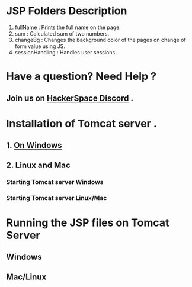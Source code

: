 # JSP Folders Description
1. fullName : Prints the full name on the page.
2. sum : Calculated sum of two numbers.
3. changeBg : Changes the background color of the pages on change of form value using JS.
4. sessionHandling : Handles user sessions. 

# Have a question? Need Help ? 
## Join us on [HackerSpace Discord](https://discord.gg/5PNFxQF2nz) .
# Installation of Tomcat server .
## 1. [On Windows](https://github.com/HarshitRV/Java-Server-Pages/wiki/Tomcat-Window-Installation)
## 2. Linux and Mac

### Starting Tomcat server Windows
### Starting Tomcat server Linux/Mac


# Running the JSP files on Tomcat Server

## Windows

## Mac/Linux

